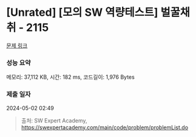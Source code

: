 # [Unrated] [모의 SW 역량테스트] 벌꿀채취 - 2115 

[문제 링크](https://swexpertacademy.com/main/code/problem/problemDetail.do?contestProbId=AV5V4A46AdIDFAWu) 

### 성능 요약

메모리: 37,112 KB, 시간: 182 ms, 코드길이: 1,976 Bytes

### 제출 일자

2024-05-02 02:49



> 출처: SW Expert Academy, https://swexpertacademy.com/main/code/problem/problemList.do